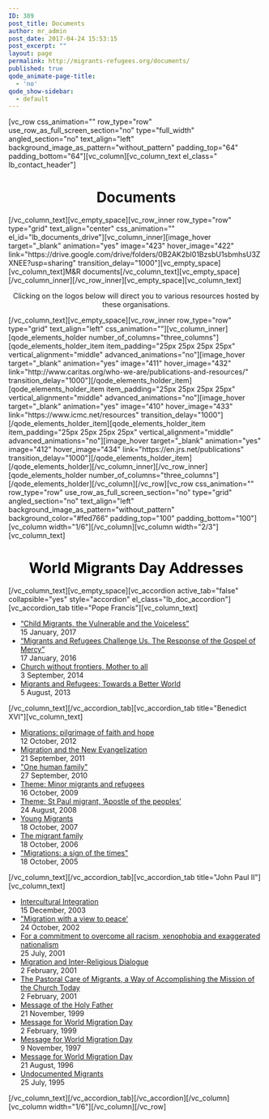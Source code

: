 ```yaml
---
ID: 389
post_title: Documents
author: mr_admin
post_date: 2017-04-24 15:53:15
post_excerpt: ""
layout: page
permalink: http://migrants-refugees.org/documents/
published: true
qode_animate-page-title:
  - 'no'
qode_show-sidebar:
  - default
---
```

[vc_row css_animation="" row_type="row" use_row_as_full_screen_section="no" type="full_width" angled_section="no" text_align="left" background_image_as_pattern="without_pattern" padding_top="64" padding_bottom="64"][vc_column][vc_column_text el_class=" lb_contact_header"]
<h1 style="text-align: center;">Documents</h1>
[/vc_column_text][vc_empty_space][vc_row_inner row_type="row" type="grid" text_align="center" css_animation="" el_id="lb_documents_drive"][vc_column_inner][image_hover target="_blank" animation="yes" image="423" hover_image="422" link="https://drive.google.com/drive/folders/0B2AK2bI01BzsbU1sbmhsU3ZXNEE?usp=sharing" transition_delay="1000"][vc_empty_space][vc_column_text]M&amp;R documents[/vc_column_text][vc_empty_space][/vc_column_inner][/vc_row_inner][vc_empty_space][vc_column_text]
<p style="text-align: center;">Clicking on the logos below will direct you to various resources hosted by these organisations.</p>
[/vc_column_text][vc_empty_space][vc_row_inner row_type="row" type="grid" text_align="left" css_animation=""][vc_column_inner][qode_elements_holder number_of_columns="three_columns"][qode_elements_holder_item item_padding="25px 25px 25px 25px" vertical_alignment="middle" advanced_animations="no"][image_hover target="_blank" animation="yes" image="411" hover_image="432" link="http://www.caritas.org/who-we-are/publications-and-resources/" transition_delay="1000"][/qode_elements_holder_item][qode_elements_holder_item item_padding="25px 25px 25px 25px" vertical_alignment="middle" advanced_animations="no"][image_hover target="_blank" animation="yes" image="410" hover_image="433" link="https://www.icmc.net/resources" transition_delay="1000"][/qode_elements_holder_item][qode_elements_holder_item item_padding="25px 25px 25px 25px" vertical_alignment="middle" advanced_animations="no"][image_hover target="_blank" animation="yes" image="412" hover_image="434" link="https://en.jrs.net/publications" transition_delay="1000"][/qode_elements_holder_item][/qode_elements_holder][/vc_column_inner][/vc_row_inner][qode_elements_holder number_of_columns="three_columns"][/qode_elements_holder][/vc_column][/vc_row][vc_row css_animation="" row_type="row" use_row_as_full_screen_section="no" type="grid" angled_section="no" text_align="left" background_image_as_pattern="without_pattern" background_color="#fed766" padding_top="100" padding_bottom="100"][vc_column width="1/6"][/vc_column][vc_column width="2/3"][vc_column_text]
<h1 style="text-align: center;"><span style="color: #000000;">World Migrants Day Addresses</span></h1>
[/vc_column_text][vc_empty_space][vc_accordion active_tab="false" collapsible="yes" style="accordion" el_class="lb_doc_accordion"][vc_accordion_tab title="Pope Francis"][vc_column_text]
<ul>
 	<li><a class="lb_document_li_a" href="https://w2.vatican.va/content/francesco/en/messages/migration/documents/papa-francesco_20160908_world-migrants-day-2017.html">“Child Migrants, the Vulnerable and the Voiceless”</a>
<div class="lb_document_li_date">15 January, 2017</div></li>
 	<li><a class="lb_document_li_a" href="https://w2.vatican.va/content/francesco/en/messages/migration/documents/papa-francesco_20150912_world-migrants-day-2016.html">“Migrants and Refugees Challenge Us. The Response of the Gospel of Mercy”</a>
<div class="lb_document_li_date">17 January, 2016</div></li>
 	<li><a class="lb_document_li_a" href="https://w2.vatican.va/content/francesco/en/messages/migration/documents/papa-francesco_20140903_world-migrants-day-2015.html">Church without frontiers, Mother to all</a>
<div class="lb_document_li_date">3 September, 2014</div></li>
 	<li><a class="lb_document_li_a" href="https://w2.vatican.va/content/francesco/en/messages/migration/documents/papa-francesco_20130805_world-migrants-day.html">Migrants and Refugees: Towards a Better World</a>
<div class="lb_document_li_date">5 August, 2013</div></li>
</ul>
[/vc_column_text][/vc_accordion_tab][vc_accordion_tab title="Benedict XVI"][vc_column_text]
<ul>
 	<li><a class="lb_document_li_a" href="http://w2.vatican.va/content/benedict-xvi/en/messages/migration/documents/hf_ben-xvi_mes_20121012_world-migrants-day.html">Migrations: pilgrimage of faith and hope</a>
<div class="lb_document_li_date">12 October, 2012</div></li>
 	<li><a class="lb_document_li_a" href="http://w2.vatican.va/content/benedict-xvi/en/messages/migration/documents/hf_ben-xvi_mes_20110921_world-migrants-day.html">Migration and the New Evangelization</a>
<div class="lb_document_li_date">21 September, 2011</div></li>
 	<li><a class="lb_document_li_a" href="http://w2.vatican.va/content/benedict-xvi/en/messages/migration/documents/hf_ben-xvi_mes_20100927_world-migrants-day.html">"One human family"</a>
<div class="lb_document_li_date">27 September, 2010</div></li>
 	<li><a class="lb_document_li_a" href="http://w2.vatican.va/content/benedict-xvi/en/messages/migration/documents/hf_ben-xvi_mes_20091016_world-migrants-day.html">Theme: Minor migrants and refugees</a>
<div class="lb_document_li_date">16 October, 2009</div></li>
 	<li><a class="lb_document_li_a" href="http://w2.vatican.va/content/benedict-xvi/en/messages/migration/documents/hf_ben-xvi_mes_20080824_world-migrants-day.html">Theme: St Paul migrant, ‘Apostle of the peoples’</a>
<div class="lb_document_li_date">24 August, 2008</div></li>
 	<li><a class="lb_document_li_a" href="http://w2.vatican.va/content/benedict-xvi/en/messages/migration/documents/hf_ben-xvi_mes_20071018_world-migrants-day.html">Young Migrants</a>
<div class="lb_document_li_date">18 October, 2007</div></li>
 	<li><a class="lb_document_li_a" href="http://w2.vatican.va/content/benedict-xvi/en/messages/migration/documents/hf_ben-xvi_mes_20061018_world-migrants-day.html">The migrant family</a>
<div class="lb_document_li_date">18 October, 2006</div></li>
 	<li><a class="lb_document_li_a" href="http://w2.vatican.va/content/benedict-xvi/en/messages/migration/documents/hf_ben-xvi_mes_20051018_world-migrants-day.html">"Migrations: a sign of the times"</a>
<div class="lb_document_li_date">18 October, 2005</div></li>
</ul>
[/vc_column_text][/vc_accordion_tab][vc_accordion_tab title="John Paul II"][vc_column_text]
<ul>
 	<li><a class="lb_document_li_a" href="http://w2.vatican.va/content/john-paul-ii/en/messages/migration/documents/hf_jp-ii_mes_20041124_world-migration-day-2005.html">Intercultural Integration</a>
<div class="lb_document_li_date">15 December, 2003</div></li>
 	<li><a class="lb_document_li_a" href="http://w2.vatican.va/content/john-paul-ii/en/messages/migration/documents/hf_jp-ii_mes_20031223_world-migration-day-2004.html">"Migration with a view to peace'</a>
<div class="lb_document_li_date">24 October, 2002</div></li>
 	<li><a class="lb_document_li_a" href="http://w2.vatican.va/content/john-paul-ii/en/messages/migration/documents/hf_jp-ii_mes_20021202_world-migration-day-2003.html">For a commitment to overcome all racism, xenophobia and exaggerated nationalism</a>
<div class="lb_document_li_date">25 July, 2001</div></li>
 	<li><a class="lb_document_li_a" href="http://w2.vatican.va/content/john-paul-ii/en/messages/migration/documents/hf_jp-ii_mes_20011018_world-migration-day-2002.html">Migration and Inter-Religious Dialogue</a>
<div class="lb_document_li_date">2 February, 2001</div></li>
 	<li><a class="lb_document_li_a" href="http://w2.vatican.va/content/john-paul-ii/en/messages/migration/documents/hf_jp-ii_mes_20010213_world-migration-day-2001.html">The Pastoral Care of Migrants, a Way of Accomplishing the Mission of the Church Today</a>
<div class="lb_document_li_date">2 February, 2001</div></li>
 	<li><a class="lb_document_li_a" href="http://w2.vatican.va/content/john-paul-ii/en/messages/migration/documents/hf_jp-ii_mes_21111999_world-migration-day-2000.html">Message of the Holy Father</a>
<div class="lb_document_li_date">21 November, 1999</div></li>
 	<li><a class="lb_document_li_a" href="http://w2.vatican.va/content/john-paul-ii/en/messages/migration/documents/hf_jp-ii_mes_22021999_world-migration-day-1999.html">Message for World Migration Day</a>
<div class="lb_document_li_date">2 February, 1999</div></li>
 	<li><a class="lb_document_li_a" href="http://w2.vatican.va/content/john-paul-ii/en/messages/migration/documents/hf_jp-ii_mes_09111997_world-migration-day-1998.html">Message for World Migration Day</a>
<div class="lb_document_li_date">9 November, 1997</div></li>
 	<li><a class="lb_document_li_a" href="http://w2.vatican.va/content/john-paul-ii/en/messages/migration/documents/hf_jp-ii_mes_26081996_world-migration-day.html">Message for World Migration Day</a>
<div class="lb_document_li_date">21 August, 1996</div></li>
 	<li><a class="lb_document_li_a" href="http://w2.vatican.va/content/john-paul-ii/en/messages/migration/documents/hf_jp-ii_mes_25071995_undocumented_migrants.html">Undocumented Migrants</a>
<div class="lb_document_li_date">25 July, 1995</div></li>
</ul>
[/vc_column_text][/vc_accordion_tab][/vc_accordion][/vc_column][vc_column width="1/6"][/vc_column][/vc_row]